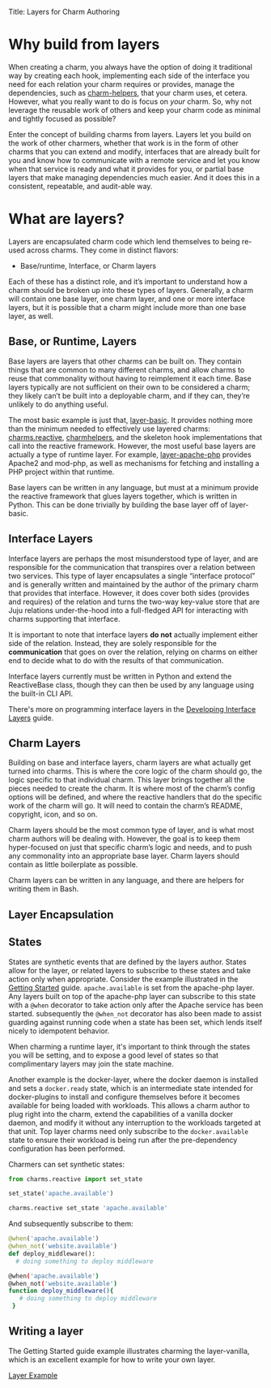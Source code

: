 
 Title: Layers for Charm Authoring

# Why build from layers

When creating a charm, you always have the option of doing it traditional way by
creating each hook, implementing each side of the interface you need for each
relation your charm requires or provides, manage the dependencies, such as
[charm-helpers](https://pythonhosted.org/charmhelpers/), that your charm uses,
et cetera. However, what you really want to do is focus on *your* charm.  So,
why not leverage the reusable work of others and keep your charm code as minimal and
tightly focused as possible?

Enter the concept of building charms from layers.  Layers let you build on the
work of other charmers, whether that work is in the form of other charms that
you can extend and modify, interfaces that are already built for you and know
how to communicate with a remote service and let you know when that service is
ready and what it provides for you, or partial base layers that make managing
dependencies much easier.  And it does this in a consistent, repeatable, and
audit-able way.

# What are layers?

Layers are encapsulated charm code which lend themselves to being re-used across
charms. They come in distinct flavors:

- Base/runtime, Interface, or Charm layers

Each of these has a distinct role, and it’s important to understand how a charm
should be broken up into these types of layers. Generally, a charm will contain
one base layer, one charm layer, and one or more interface layers, but it is
possible that a charm might include more than one base layer, as well.

## Base, or Runtime, Layers

Base layers are layers that other charms can be built on. They contain things
that are common to many different charms, and allow charms to reuse that
commonality without having to reimplement it each time. Base layers typically
are not sufficient on their own to be considered a charm; they likely can’t be
built into a deployable charm, and if they can, they’re unlikely to do anything
useful.

The most basic example is just that,
[layer-basic](http://github.com/juju-solutions/layer-basic). It provides nothing
more than the minimum needed to effectively use layered charms:
[charms.reactive](https://pythonhosted.org/charms.reactive/),
[charmhelpers](https://pythonhosted.org/charmhelpers/), and the skeleton hook
implementations that call into the reactive framework. However, the most useful
base layers are actually a type of runtime layer. For example,
[layer-apache-php](https://github.com/johnsca/apache-php) provides Apache2 and
mod-php, as well as mechanisms for fetching and installing a PHP project within
that runtime.

Base layers can be written in any language, but must at a minimum provide the
reactive framework that glues layers together, which is written in Python. This
can be done trivially by building the base layer off of layer-basic.

## Interface Layers

Interface layers are perhaps the most misunderstood type of layer, and are
responsible for the communication that transpires over a relation between two
services. This type of layer encapsulates a single “interface protocol” and is
generally written and maintained by the author of the primary charm that
provides that interface. However, it does cover both sides (provides and
requires) of the relation and turns the two-way key-value store that are Juju
relations under-the-hood into a full-fledged API for interacting with charms
supporting that interface.

It is important to note that interface layers **do not** actually implement
either side of the relation. Instead, they are solely responsible for the
**communication** that goes on over the relation, relying on charms on either
end to decide what to do with the results of that communication.

Interface layers currently must be written in Python and extend the ReactiveBase
class, though they can then be used by any language using the built-in CLI API.

There's more on programming interface layers in the [Developing Interface
Layers](developers-interface-layers.html) guide.

## Charm Layers

Building on base and interface layers, charm layers are what actually get turned
into charms. This is where the core logic of the charm should go, the logic
specific to that individual charm. This layer brings together all the pieces
needed to create the charm. It is where most of the charm’s config options will
be defined, and where the reactive handlers that do the specific work of the
charm will go. It will need to contain the charm’s README, copyright, icon, and
so on.

Charm layers should be the most common type of layer, and is what most charm
authors will be dealing with. However, the goal is to keep them hyper-focused on
just that specific charm’s logic and needs, and to push any commonality into an
appropriate base layer. Charm layers should contain as little boilerplate as
possible.

Charm layers can be written in any language, and there are helpers for writing
them in Bash.

## Layer Encapsulation

## States

States are synthetic events that are defined by the layers author. States allow
for the layer, or related layers to subscribe to these states and take action
only when appropriate. Consider the example illustrated in the [Getting
Started]() guide. `apache.available` is set from the apache-php layer. Any
layers built on top of the apache-php layer can subscribe to this state with a
`@when` decorator to take action only after the Apache service has been started.
subsequently the `@when_not` decorator has also been made to assist guarding
against running code when a state has been set, which lends itself nicely to
idempotent behavior.

When charming a runtime layer, it's important to think through the states you
will be setting, and to expose a good level of states so that complimentary
layers may join the state machine.

Another example is the docker-layer, where the docker daemon is installed and
sets a `docker.ready` state, which is an intermediate state intended for
docker-plugins to install and configure themselves before it becomes available
for being loaded with workloads. This allows a charm author to plug right into
the charm, extend the capabilities of a vanilla docker daemon, and modify it
without any interruption to the workloads targeted at that unit. Top layer
charms need only subscribe to the `docker.available` state to ensure their
workload is being run after the pre-dependency configuration has been performed.

Charmers can set synthetic states:

```python
from charms.reactive import set_state

set_state('apache.available')
```

```bash
charms.reactive set_state 'apache.available'
```

And subsequently subscribe to them:

```python
@when('apache.available')
@when_not('website.available')
def deploy_middleware():
  # doing something to deploy middleware
```

```bash
@when('apache.available')
@when_not('website.available')
function deploy_middleware(){
   # doing something to deploy middleware
 }
```

## Writing a layer

The Getting Started guide example illustrates charming the layer-vanilla, which
is an excellent example for how to write your own layer.

[Layer Example](developer-layer-example.html)

